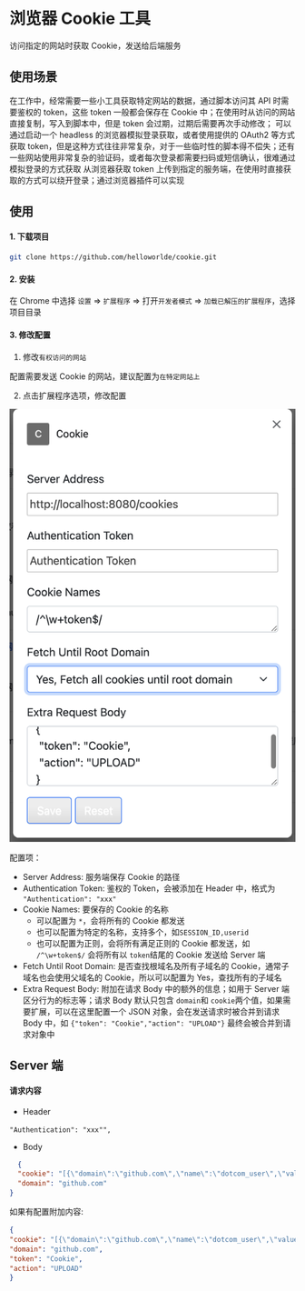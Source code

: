 # 浏览器 Cookie 工具

访问指定的网站时获取 Cookie，发送给后端服务

## 使用场景

在工作中，经常需要一些小工具获取特定网站的数据，通过脚本访问其 API 时需要鉴权的 token，这些 token 一般都会保存在 Cookie 中；在使用时从访问的网站直接复制，写入到脚本中，但是 token
会过期，过期后需要再次手动修改； 可以通过启动一个 headless 的浏览器模拟登录获取，或者使用提供的 OAuth2 等方式获取
token，但是这种方式往往非常复杂，对于一些临时性的脚本得不偿失；还有一些网站使用非常复杂的验证码，或者每次登录都需要扫码或短信确认，很难通过模拟登录的方式获取 从浏览器获取 token
上传到指定的服务端，在使用时直接获取的方式可以绕开登录；通过浏览器插件可以实现

## 使用

#### 1. 下载项目

```bash
git clone https://github.com/helloworlde/cookie.git
```

#### 2. 安装

在 Chrome 中选择 `设置` => `扩展程序` => 打开`开发者模式` => `加载已解压的扩展程序`，选择项目目录

#### 3. 修改配置

1. 修改`有权访问的网站`

配置需要发送 Cookie 的网站，建议配置为`在特定网站上`

2. 点击扩展程序选项，修改配置

![Settings](dist/settings.png)

配置项：

- Server Address: 服务端保存 Cookie 的路径
- Authentication Token: 鉴权的 Token，会被添加在 Header 中，格式为 `"Authentication": "xxx"`
- Cookie Names: 要保存的 Cookie 的名称
  - 可以配置为 `*`，会将所有的 Cookie 都发送
  - 也可以配置为特定的名称，支持多个，如`SESSION_ID,userid`
  - 也可以配置为正则，会将所有满足正则的 Cookie 都发送，如 `/^\w+token$/` 会将所有以 `token`结尾的 Cookie 发送给 Server 端
- Fetch Until Root Domain: 是否查找根域名及所有子域名的 Cookie，通常子域名也会使用父域名的 Cookie，所以可以配置为 Yes，查找所有的子域名
- Extra Request Body: 附加在请求 Body 中的额外的信息；如用于 Server 端区分行为的标志等；请求 Body 默认只包含 `domain`和 `cookie`两个值，如果需要扩展，可以在这里配置一个 JSON
  对象，会在发送请求时被合并到请求 Body 中，如 `{"token": "Cookie","action": "UPLOAD"}` 最终会被合并到请求对象中

## Server 端

#### 请求内容

- Header

`"Authentication": "xxx"",`

- Body

```json
  {
  "cookie": "[{\"domain\":\"github.com\",\"name\":\"dotcom_user\",\"value\":\"helloworlde\"},{\"domain\":\"github.com\",\"name\":\"logged_in\",\"value\":\"yes\"}]",
  "domain": "github.com"
}
```

如果有配置附加内容:

  ```json
  {
  "cookie": "[{\"domain\":\"github.com\",\"name\":\"dotcom_user\",\"value\":\"helloworlde\"},{\"domain\":\"github.com\",\"name\":\"logged_in\",\"value\":\"yes\"}]",
  "domain": "github.com",
  "token": "Cookie",
  "action": "UPLOAD"
}
  ```


